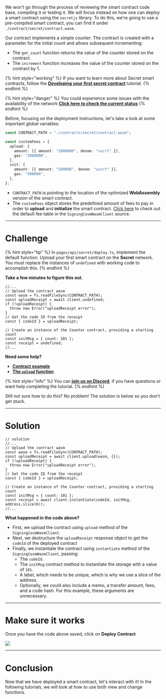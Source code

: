 We won't go through the process of reviewing the smart contract code base, compiling it or testing it. We will focus instead on how one can deploy a smart contract using the `secretjs` library. To do this, we're going to use a pre-compiled smart contract, you can find it under `./contract/secret/contract.wasm`.

Our contract implements a simple counter. The contract is created with a parameter for the initial count and allows subsequent incrementing:

- The `get_count` function returns the value of the counter stored on the contract.
- The `increment` function increases the value of the counter stored on the contract by 1.

{% hint style="working" %}
If you want to learn more about Secret smart contracts, follow the [**Developing your first secret contract**](https://learn.figment.io/tutorials/creating-a-secret-contract-from-scratch) tutorial.
{% endhint %}

{% hint style="danger" %}
You could experience some issues with the availability of the network [**Click here to check the current status**](https://secretnodes.com/secret/chains/holodeck-2)
{% endhint %}

Before, focusing on the deployment instructions, let's take a look at some important global variables:

```typescript
const CONTRACT_PATH = "./contracts/secret/contract.wasm";

const customFees = {
  upload: {
    amount: [{ amount: "2000000", denom: "uscrt" }],
    gas: "2000000",
  },
  init: {
    amount: [{ amount: "500000", denom: "uscrt" }],
    gas: "500000",
  },
};
```

- `CONTRACT_PATH` is pointing to the location of the optimized **WebAssembly** version of the smart contract.
- The `customFees` object stores the predefined amount of fees to pay in order to **upload** and **initialize** the smart contract. [Click here](https://github.com/enigmampc/SecretNetwork/blob/7adccb9a09579a564fc90173cc9509d88c46d114/cosmwasm-js/packages/sdk/src/signingcosmwasmclient.ts#L48) to check out the default fee table in the `SigningCosmWasmClient` source.

---

# Challenge

{% hint style="tip" %}
In `pages/api/secret/deploy.ts`, implement the default function. Upload your first smart contract on the **Secret** network. You must replace the instances of `undefined` with working code to accomplish this.
{% endhint %}

**Take a few minutes to figure this out.**

```tsx
//...
// Upload the contract wasm
const wasm = fs.readFileSync(CONTRACT_PATH);
const uploadReceipt = await client.undefined;
if (!uploadReceipt) {
  throw new Error("uploadReceipt error");
}
// Get the code ID from the receipt
const { codeId } = uploadReceipt;

// Create an instance of the Counter contract, providing a starting count
const initMsg = { count: 101 };
const receipt = undefined;
//...
```

**Need some help?**

- [**Contract example**](https://github.com/enigmampc/SecretJS-Templates/tree/master/5_contracts)
- [**The `upload` function**](https://github.com/enigmampc/SecretNetwork/blob/7adccb9a09579a564fc90173cc9509d88c46d114/cosmwasm-js/packages/sdk/src/signingcosmwasmclient.ts#L208)

{% hint style="info" %}
You can [**join us on Discord**](https://discord.gg/fszyM7K), if you have questions or want help completing the tutorial.
{% endhint %}

Still not sure how to do this? No problem! The solution is below so you don't get stuck.

---

# Solution

```tsx
// solution
//...
// Upload the contract wasm
const wasm = fs.readFileSync(CONTRACT_PATH);
const uploadReceipt = await client.upload(wasm, {});
if (!uploadReceipt) {
  throw new Error("uploadReceipt error");
}
// Get the code ID from the receipt
const { codeId } = uploadReceipt;

// Create an instance of the Counter contract, providing a starting count
const initMsg = { count: 101 };
const receipt = await client.instantiate(codeId, initMsg, address.slice(6));
//...
```

**What happened in the code above?**

- First, we upload the contract using `upload` method of the `SigningCosmWasmClient`.
- Next, we destructure the `uploadReceipt` response object to get the `codeId` of the deployed contract
- Finally, we instantiate the contract using `instantiate` method of the `SigningCosmWasmClient`, passing:
  - The `codeId`.
  - The `initMsg` contract method to instantiate the storage with a value of `101`.
  - A label, which needs to be unique, which is why we use a slice of the address.
  - Optionally, we could also include a memo, a transfer amount, fees, and a code hash. For this example, these arguments are unnecessary.

---

# Make sure it works

Once you have the code above saved, click on **Deploy Contract**

![](../../../.gitbook/assets/pathways/secret/secret-deploy.gif)

---

# Conclusion

Now that we have deployed a smart contract, let's interact with it! In the following tutorials, we will look at how to use both view and change functions.
